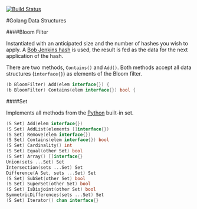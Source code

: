 
[![Build Status](https://travis-ci.org/natebrennand/go_ds.svg?branch=master)](https://travis-ci.org/natebrennand/go_ds)

#Golang Data Structures


####Bloom Filter

Instantiated with an anticipated size and the number of hashes you wish to apply.
A [Bob Jenkins hash](bloom/jenkins.go) is used, the result is fed as the data for the next application of the hash.

There are two methods, `Contains()` and `Add()`.
Both methods accept all data structures (`interface{}`) as elements of the Bloom filter.

```go
(b BloomFilter) Add(elem interface{}) {
(b BloomFilter) Contains(elem interface{}) bool {
```

####Set

Implements all methods from the [Python](https://docs.python.org/2/library/stdtypes.html#set) built-in set.

```go
(S Set) Add(elem interface{})
(S Set) AddList(elements []interface{})
(S Set) Remove(elem interface{})
(S Set) Contains(elem interface{}) bool
(S Set) Cardinality() int 
(S Set) Equal(other Set) bool
(S Set) Array() []interface{}
Union(sets ...Set) Set
Intersection(sets ...Set) Set
Difference(A Set, sets ...Set) Set
(S Set) SubSet(other Set) bool
(S Set) SuperSet(other Set) bool
(S Set) IsDisjoint(other Set) bool
SymmetricDifferences(sets ...Set) Set
(S Set) Iterator() chan interface{}
```


